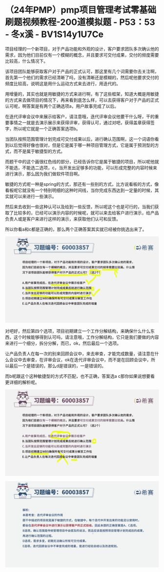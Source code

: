 # （24年PMP）pmp项目管理考试零基础刷题视频教程-200道模拟题 - P53：53 - 冬x溪 - BV1S14y1U7Ce

项目经理的一个新项目，对于产品功能和外观的设计，客户要求团队多次确认他的需求，因为他们目前仅有一个模糊的概念，并且要求可交付成果，交付的频度需要比较高，什么情况下。

该项目团队能够获取客户对于产品的正式认可，那这里有几个词需要你去关注啊，首先第一个他们的需求已经清晰了吗，没有清晰还是模糊的，然后呢他要求交付的频度比较高，说明这是用什么运动方式来去进行，用迭代的。

用增量的，其实也就是用敏捷的方式来进行啊，有了这些框架，知道大概是用敏捷的方式来去做项目的情况下，再来看到底怎么样，可以去获得客户对于产品的正式认可呢，啊答案是有两个正确选项a，用户故事完成了以后。

在迭代评审会议中来展示给客户，请注意哦，迭代评审会议他要干什么呀，干的重要事情之一就是去演示展示来获得评审，获得认可，通过对吧，获得盖章获得签字，所以呢它就是一个正确答案选项b。

当团队按照范围管理计划完成可交付成果以后，进行确认范围啊，这一个词语你看到以后觉得好像也很对，但是它是属于哪一种项目管理方式，它是属于预测型的方式，而不是属于敏捷型的方式。

而题干中的这个画很红色线的部分，已经告诉你它是属于敏捷的项目，所以呢他就不能选，不能选二选项，c，当开发出足够多的功能，可以形成完整的内容时候来进行演示，那么因为我们做软件项目啊。

敏捷的方式呢一种是spring的方式，那还有一些别的方式，比方说看板的方式，像看板呢它就没有一个特别明细的这种时间线，当你完成东西达到一定量的时候，其实就可以来进行一些演示。

然后来去收到一些这种认可以及给到一些反馈，所以呢这个也是可行的，当我们获取了比较多的，已经可以演示内容的时候呢，就可以来去给客户进行演示，给产品负责人或是客户来进行这样的演示，来获取他们认可和反馈。

所以你看a和c都是正确的，那么两个正确答案其实就已经被你挑选出来了。

![](img/ce8ef4b43b40d92b91ed4952344e53f1_1.png)

对吧好，然后第四个选项，项目初期建立一个工作分解结构，来确保什么什么东西，这个时候能够得到认可吗，请注意哦，工作分解结构，它只是我们要做的内容来进行一个细分，拆分分解，而已，ok，然后最后一个选项。

让产品负责人在每一次的别来回顾会议中，来去审查，才能完成数量，请注意在什么会议中去审查，在评审会议，ok在迭代评审会议中，而不是在回顾会议中，所以最后一个是错误的，那么d是错误的，一是错误的。

而b呢跟这个这种敏捷型的方式不匹配，也不正确，答案选a c那你如果说想要看更详细的解析呢。

![](img/ce8ef4b43b40d92b91ed4952344e53f1_3.png)

![](img/ce8ef4b43b40d92b91ed4952344e53f1_4.png)